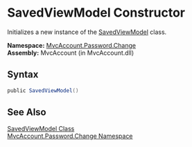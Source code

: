 SavedViewModel Constructor
==========================
Initializes a new instance of the [SavedViewModel][1] class.

**Namespace:** [MvcAccount.Password.Change][2]  
**Assembly:** MvcAccount (in MvcAccount.dll)

Syntax
------

```csharp
public SavedViewModel()
```


See Also
--------
[SavedViewModel Class][1]  
[MvcAccount.Password.Change Namespace][2]  

[1]: README.md
[2]: ../README.md